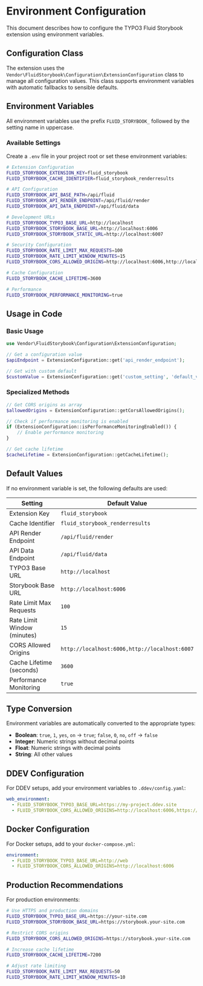 # Environment Configuration

This document describes how to configure the TYPO3 Fluid Storybook extension using environment variables.

## Configuration Class

The extension uses the `Vendor\FluidStorybook\Configuration\ExtensionConfiguration` class to manage all configuration values. This class supports environment variables with automatic fallbacks to sensible defaults.

## Environment Variables

All environment variables use the prefix `FLUID_STORYBOOK_` followed by the setting name in uppercase.

### Available Settings

Create a `.env` file in your project root or set these environment variables:

```bash
# Extension Configuration
FLUID_STORYBOOK_EXTENSION_KEY=fluid_storybook
FLUID_STORYBOOK_CACHE_IDENTIFIER=fluid_storybook_renderresults

# API Configuration
FLUID_STORYBOOK_API_BASE_PATH=/api/fluid
FLUID_STORYBOOK_API_RENDER_ENDPOINT=/api/fluid/render
FLUID_STORYBOOK_API_DATA_ENDPOINT=/api/fluid/data

# Development URLs
FLUID_STORYBOOK_TYPO3_BASE_URL=http://localhost
FLUID_STORYBOOK_STORYBOOK_BASE_URL=http://localhost:6006
FLUID_STORYBOOK_STORYBOOK_STATIC_URL=http://localhost:6007

# Security Configuration
FLUID_STORYBOOK_RATE_LIMIT_MAX_REQUESTS=100
FLUID_STORYBOOK_RATE_LIMIT_WINDOW_MINUTES=15
FLUID_STORYBOOK_CORS_ALLOWED_ORIGINS=http://localhost:6006,http://localhost:6007

# Cache Configuration
FLUID_STORYBOOK_CACHE_LIFETIME=3600

# Performance
FLUID_STORYBOOK_PERFORMANCE_MONITORING=true
```

## Usage in Code

### Basic Usage

```php
use Vendor\FluidStorybook\Configuration\ExtensionConfiguration;

// Get a configuration value
$apiEndpoint = ExtensionConfiguration::get('api_render_endpoint');

// Get with custom default
$customValue = ExtensionConfiguration::get('custom_setting', 'default_value');
```

### Specialized Methods

```php
// Get CORS origins as array
$allowedOrigins = ExtensionConfiguration::getCorsAllowedOrigins();

// Check if performance monitoring is enabled
if (ExtensionConfiguration::isPerformanceMonitoringEnabled()) {
    // Enable performance monitoring
}

// Get cache lifetime
$cacheLifetime = ExtensionConfiguration::getCacheLifetime();
```

## Default Values

If no environment variable is set, the following defaults are used:

| Setting | Default Value |
|---------|---------------|
| Extension Key | `fluid_storybook` |
| Cache Identifier | `fluid_storybook_renderresults` |
| API Render Endpoint | `/api/fluid/render` |
| API Data Endpoint | `/api/fluid/data` |
| TYPO3 Base URL | `http://localhost` |
| Storybook Base URL | `http://localhost:6006` |
| Rate Limit Max Requests | `100` |
| Rate Limit Window (minutes) | `15` |
| CORS Allowed Origins | `http://localhost:6006,http://localhost:6007` |
| Cache Lifetime (seconds) | `3600` |
| Performance Monitoring | `true` |

## Type Conversion

Environment variables are automatically converted to the appropriate types:

- **Boolean**: `true`, `1`, `yes`, `on` → `true`; `false`, `0`, `no`, `off` → `false`
- **Integer**: Numeric strings without decimal points
- **Float**: Numeric strings with decimal points
- **String**: All other values

## DDEV Configuration

For DDEV setups, add your environment variables to `.ddev/config.yaml`:

```yaml
web_environment:
  - FLUID_STORYBOOK_TYPO3_BASE_URL=https://my-project.ddev.site
  - FLUID_STORYBOOK_CORS_ALLOWED_ORIGINS=http://localhost:6006,https://my-project.ddev.site:6006
```

## Docker Configuration

For Docker setups, add to your `docker-compose.yml`:

```yaml
environment:
  - FLUID_STORYBOOK_TYPO3_BASE_URL=http://web
  - FLUID_STORYBOOK_CORS_ALLOWED_ORIGINS=http://localhost:6006
```

## Production Recommendations

For production environments:

```bash
# Use HTTPS and production domains
FLUID_STORYBOOK_TYPO3_BASE_URL=https://your-site.com
FLUID_STORYBOOK_STORYBOOK_BASE_URL=https://storybook.your-site.com

# Restrict CORS origins
FLUID_STORYBOOK_CORS_ALLOWED_ORIGINS=https://storybook.your-site.com

# Increase cache lifetime
FLUID_STORYBOOK_CACHE_LIFETIME=7200

# Adjust rate limiting
FLUID_STORYBOOK_RATE_LIMIT_MAX_REQUESTS=50
FLUID_STORYBOOK_RATE_LIMIT_WINDOW_MINUTES=10
``` 